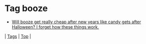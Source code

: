 <!--
title: Tag booze
date: 2020-06-28T15:26:59.190Z
tags:
-->
# Tag booze

 * [Will booze get really cheap after new years like candy gets after Halloween? I forget how these things work.](71878686514.md)

| [Tags](tags.md) | [Top](index.md) |
